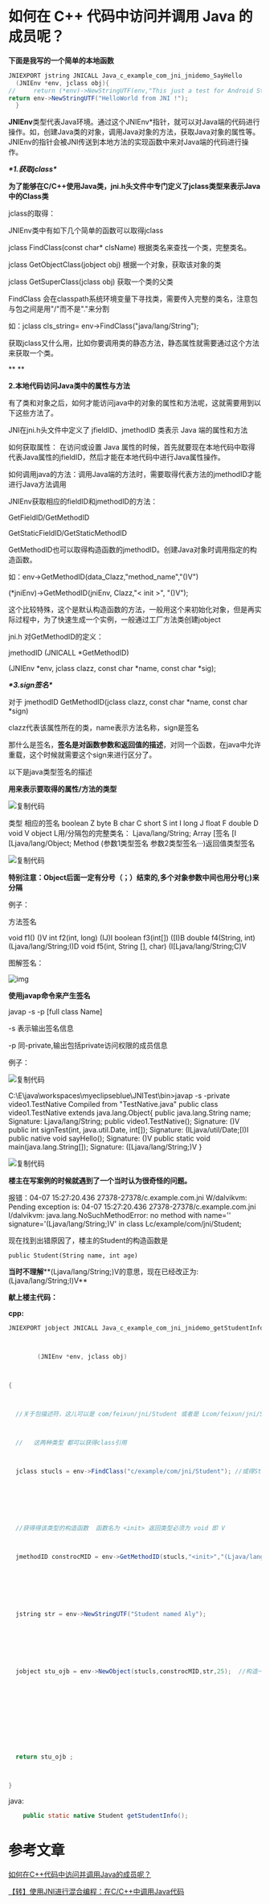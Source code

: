 # 如何在 C++ 代码中访问并调用 Java 的成员呢？

**下面是我写的一个简单的本地函数**



```java
JNIEXPORT jstring JNICALL Java_c_example_com_jni_jnidemo_SayHello
  (JNIEnv *env, jclass obj){
//     return (*env)->NewStringUTF(env,"This just a test for Android Studio NDK JNI developer!");
return env->NewStringUTF("HelloWorld from JNI !");
  }
```

   **JNIEnv**类型代表Java环境。通过这个JNIEnv*指针，就可以对Java端的代码进行操作。如，创建Java类的对象，调用Java对象的方法，获取Java对象的属性等。
   JNIEnv的指针会被JNI传送到本地方法的实现函数中来对Java端的代码进行操作。



***\*1.获取jclass\****



**为了能够在C/C++使用Java类，jni.h头文件中专门定义了jclass类型来表示Java中的Class类**

  jclass的取得：

  JNIEnv类中有如下几个简单的函数可以取得jclass

  jclass FindClass(const char* clsName)  根据类名来查找一个类，完整类名。

  jclass GetObjectClass(jobject obj)  根据一个对象，获取该对象的类

  jclass GetSuperClass(jclass obj)   获取一个类的父类  

  FindClass 会在classpath系统环境变量下寻找类，需要传入完整的类名，注意包与包之间是用"/"而不是"."来分割

如：jclass cls_string= env->FindClass("java/lang/String");

 

获取jclass又什么用，比如你要调用类的静态方法，静态属性就需要通过这个方法来获取一个类。

**
**





**2.本地代码访问Java类中的属性与方法** 

有了类和对象之后，如何才能访问java中的对象的属性和方法呢，这就需要用到以下这些方法了。

 JNI在jni.h头文件中定义了 jfieldID、jmethodID 类表示 Java 端的属性和方法

如何获取属性： 在访问或设置 Java 属性的时候，首先就要现在本地代码中取得代表Java属性的jfieldID，然后才能在本地代码中进行Java属性操作。

如何调用java的方法：调用Java端的方法时，需要取得代表方法的jmethodID才能进行Java方法调用

 

JNIEnv获取相应的fieldID和jmethodID的方法：

  GetFieldID/GetMethodID

  GetStaticFieldID/GetStaticMethodID

  GetMethodID也可以取得构造函数的jmethodID。创建Java对象时调用指定的构造函数。

  如：env->GetMethodID(data_Clazz,"method_name","()V")

  (*jniEnv)->GetMethodID(jniEnv, Clazz,"< init >", "()V"); 

  这个比较特殊，这个是默认构造函数的方法，一般用这个来初始化对象，但是再实际过程中，为了快速生成一个实例，一般通过工厂方法类创建jobject

  

  jni.h 对GetMethodID的定义：

  jmethodID (JNICALL *GetMethodID)

   (JNIEnv *env, jclass clazz, const char *name, const char *sig);

***\*3.sign签名\****





对于 jmethodID GetMethodID(jclass clazz, const char *name, const char *sign)

  clazz代表该属性所在的类，name表示方法名称，sign是签名

  那什么是签名，**签名是对函数参数和返回值的描述**，对同一个函数，在java中允许重载，这个时候就需要这个sign来进行区分了。

  以下是java类型签名的描述

  

**用来表示要取得的属性/方法的类型**  



![复制代码](http://common.cnblogs.com/images/copycode.gif)

类型      相应的签名 
boolean    Z 
byte      B 
char      C 
short     S 
int      I 
long      J 
float     F 
double     D 
void      V 
object     L用/分隔包的完整类名：  Ljava/lang/String; 
Array      [签名     [I   [Ljava/lang/Object; 
Method     (参数1类型签名 参数2类型签名···)返回值类型签名  

![复制代码](http://common.cnblogs.com/images/copycode.gif)

**特别注意：Object后面一定有分号（；）结束的,多个对象参数中间也用分号(;)来分隔** 

例子：

方法签名

void f1()             ()V
int f2(int, long)         (IJ)I
boolean f3(int[])         ([I)B
double f4(String, int)       (Ljava/lang/String;I)D
void f5(int, String [], char)  (I[Ljava/lang/String;C)V

 

 



 图解签名：

![img](http://images.cnblogs.com/cnblogs_com/likwo/jnisign.jpg) 

**使用javap命令来产生签名**

   javap -s -p [full class Name]

   -s 表示输出签名信息

   -p 同-private,输出包括private访问权限的成员信息

  

 例子：

![复制代码](http://common.cnblogs.com/images/copycode.gif)

 C:\E\java\workspaces\myeclipseblue\JNITest\bin>javap -s -private video1.TestNative 
Compiled from "TestNative.java" 
public class video1.TestNative extends java.lang.Object{ 
public java.lang.String name; 
 Signature: Ljava/lang/String; 
public video1.TestNative(); 
 Signature: ()V 
public int signTest(int, java.util.Date, int[]); 
 Signature: (ILjava/util/Date;[I)I 
public native void sayHello(); 
 Signature: ()V 
public static void main(java.lang.String[]); 
 Signature: ([Ljava/lang/String;)V 
}  

![复制代码](http://common.cnblogs.com/images/copycode.gif)

 **楼主在写案例的时候就遇到了一个当时认为很奇怪的问题。**

报错：04-07 15:27:20.436 27378-27378/c.example.com.jni W/dalvikvm: Pending exception is:
04-07 15:27:20.436 27378-27378/c.example.com.jni I/dalvikvm: java.lang.NoSuchMethodError: no method with name='<init>' signature='(Ljava/lang/String;)V' in class Lc/example/com/jni/Student;

现在找到出错原因了，楼主的Student的构造函数是



```
public Student(String name, int age)
```

**当时不理解****(Ljava/lang/String;)V的意思，现在已经改正为:(Ljava/lang/String;I)V**

**献上楼主代码：**

**cpp:**



```java
JNIEXPORT jobject JNICALL Java_c_example_com_jni_jnidemo_getStudentInfo



        (JNIEnv *env, jclass obj)



{



  //关于包描述符，这儿可以是 com/feixun/jni/Student 或者是 Lcom/feixun/jni/Student;



  //   这两种类型 都可以获得class引用



  jclass stucls = env->FindClass("c/example/com/jni/Student"); //或得Student类引用



 



  //获得得该类型的构造函数  函数名为 <init> 返回类型必须为 void 即 V



  jmethodID constrocMID = env->GetMethodID(stucls,"<init>","(Ljava/lang/String;I)V");



 



  jstring str = env->NewStringUTF("Student named Aly");



 



  jobject stu_ojb = env->NewObject(stucls,constrocMID,str,25);  //构造一个对象，调用该类的构造函数，并且传递参数



 



 



  return stu_ojb ;



}
```

java:



```java
    public static native Student getStudentInfo();
```

# 参考文章

[如何在C++代码中访问并调用Java的成员呢？](https://blog.csdn.net/lvwenbo0107/article/details/51087461?utm_source=blogxgwz0)

[【转】使用JNI进行混合编程：在C/C++中调用Java代码](https://www.cnblogs.com/black/p/5171798.html)